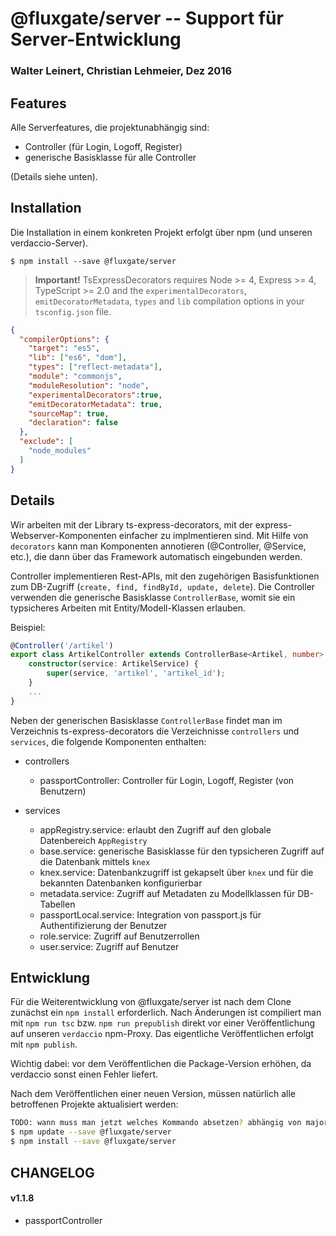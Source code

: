 # @fluxgate/server -- Support für Server-Entwicklung

### Walter Leinert, Christian Lehmeier, Dez 2016

## Features

Alle Serverfeatures, die projektunabhängig sind:
- Controller (für Login, Logoff, Register)
- generische Basisklasse für alle Controller

(Details siehe unten).

## Installation

Die Installation in einem konkreten Projekt erfolgt über npm (und unseren verdaccio-Server).

```batch
$ npm install --save @fluxgate/server 
```

> **Important!** TsExpressDecorators requires Node >= 4, Express >= 4, TypeScript >= 2.0 and 
the `experimentalDecorators`, `emitDecoratorMetadata`, `types` and `lib` compilation 
options in your `tsconfig.json` file.

```json
{
  "compilerOptions": {
    "target": "es5",
    "lib": ["es6", "dom"],
    "types": ["reflect-metadata"],
    "module": "commonjs",
    "moduleResolution": "node",
    "experimentalDecorators":true,
    "emitDecoratorMetadata": true,
    "sourceMap": true,
    "declaration": false
  },
  "exclude": [
    "node_modules"
  ]
}
```

## Details

Wir arbeiten mit der Library ts-express-decorators, mit der express-Webserver-Komponenten einfacher zu implmentieren sind.
Mit Hilfe von `decorators` kann man Komponenten annotieren (@Controller, @Service, etc.), die dann über das Framework 
automatisch eingebunden werden.

Controller implementieren Rest-APIs, mit den zugehörigen Basisfunktionen zum DB-Zugriff 
(`create, find, findById, update, delete`). Die Controller verwenden die generische Basisklasse `ControllerBase`,
womit sie ein typsicheres Arbeiten mit Entity/Modell-Klassen erlauben. 

Beispiel: 

```typescript
@Controller('/artikel')
export class ArtikelController extends ControllerBase<Artikel, number> {
    constructor(service: ArtikelService) {
        super(service, 'artikel', 'artikel_id');
    }
    ...
}
```
Neben der generischen Basisklasse `ControllerBase` findet man im Verzeichnis ts-express-decorators die Verzeichnisse
`controllers` und `services`, die folgende Komponenten enthalten:

- controllers
  - passportController: Controller für Login, Logoff, Register (von Benutzern)

- services
  - appRegistry.service: erlaubt den Zugriff auf den globale Datenbereich `AppRegistry`   
  - base.service: generische Basisklasse für den typsicheren Zugriff auf die Datenbank mittels `knex`
  - knex.service: Datenbankzugriff ist gekapselt über `knex` und für die bekannten Datenbanken konfigurierbar
  - metadata.service: Zugriff auf Metadaten zu Modellklassen für DB-Tabellen
  - passportLocal.service: Integration von passport.js für Authentifizierung der Benutzer
  - role.service: Zugriff auf Benutzerrollen
  - user.service: Zugriff auf Benutzer

## Entwicklung

Für die Weiterentwicklung von @fluxgate/server ist nach dem Clone zunächst ein `npm install` erforderlich.
Nach Änderungen ist compiliert man mit `npm run tsc` bzw. `npm run prepublish` direkt vor einer Veröffentlichung auf unseren 
`verdaccio` npm-Proxy.
Das eigentliche Veröffentlichen erfolgt mit `npm publish`.

Wichtig dabei: vor dem Veröffentlichen die Package-Version erhöhen, da verdaccio sonst einen Fehler liefert.

Nach dem Veröffentlichen einer neuen Version, müssen natürlich alle betroffenen Projekte aktualisiert werden:

```bash
TODO: wann muss man jetzt welches Kommando absetzen? abhängig von major/minor Versionsänderung?
$ npm update --save @fluxgate/server
$ npm install --save @fluxgate/server
```

## CHANGELOG

#### v1.1.8

- passportController 